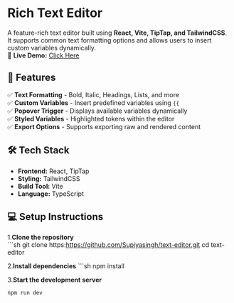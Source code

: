 # Rich Text Editor  

A feature-rich text editor built using **React, Vite, TipTap, and TailwindCSS**. It supports common text formatting options and allows users to insert custom variables dynamically.  
🚀 **Live Demo:** [Click Here](https://cute-kelpie-636701.netlify.app/)  
## 🚀 Features  

✅ **Text Formatting** - Bold, Italic, Headings, Lists, and more  
✅ **Custom Variables** - Insert predefined variables using `{{`  
✅ **Popover Trigger** - Displays available variables dynamically  
✅ **Styled Variables** - Highlighted tokens within the editor  
✅ **Export Options** - Supports exporting raw and rendered content  

## 🛠 Tech Stack  

- **Frontend:** React, TipTap  
- **Styling:** TailwindCSS  
- **Build Tool:** Vite  
- **Language:** TypeScript  


## 💻 Setup Instructions  

1.**Clone the repository**  
    ```sh
    git clone https:https://github.com/Supiyasingh/text-editor.git
    cd text-editor
   
2.**Install dependencies**
    ```sh
   npm install


3.**Start the development server**
  ```sh
  npm run dev
